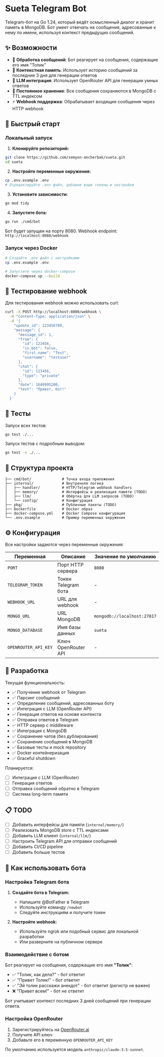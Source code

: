 # Sueta Telegram Bot

Telegram-бот на Go 1.24, который ведёт осмысленный диалог и хранит память в MongoDB. Бот умеет отвечать на сообщения, адресованные к нему по имени, используя контекст предыдущих сообщений.

## ✨ Возможности

- 🤖 **Обработка сообщений**: Бот реагирует на сообщения, содержащие его имя "Толик"
- 🧠 **Контекстная память**: Использует историю сообщений за последние 3 дня для генерации ответов
- 🚀 **LLM интеграция**: Использует OpenRouter API для генерации умных ответов
- 💾 **Постоянное хранение**: Все сообщения сохраняются в MongoDB с TTL индексом
- ⚡ **Webhook поддержка**: Обрабатывает входящие сообщения через HTTP webhook

## 🚀 Быстрый старт

### Локальный запуск

1. **Клонируйте репозиторий:**
```bash
git clone https://github.com/semyon-ancherbak/sueta.git
cd sueta
```

2. **Настройте переменные окружения:**
```bash
cp .env.example .env
# Отредактируйте .env файл, добавив ваши токены и настройки
```

3. **Установите зависимости:**
```bash
go mod tidy
```

4. **Запустите бота:**
```bash
go run ./cmd/bot
```

Бот будет запущен на порту 8080. Webhook endpoint: `http://localhost:8080/webhook`

### Запуск через Docker

```bash
# Создайте .env файл с настройками
cp .env.example .env

# Запустите через docker-compose
docker-compose up --build
```

## 📝 Тестирование webhook

Для тестирования webhook можно использовать curl:

```bash
curl -X POST http://localhost:8080/webhook \
  -H "Content-Type: application/json" \
  -d '{
    "update_id": 123456789,
    "message": {
      "message_id": 1,
      "from": {
        "id": 123456,
        "is_bot": false,
        "first_name": "Test",
        "username": "testuser"
      },
      "chat": {
        "id": 123456,
        "type": "private"
      },
      "date": 1640995200,
      "text": "Привет, бот!"
    }
  }'
```

## 🧪 Тесты

Запуск всех тестов:
```bash
go test ./...
```

Запуск тестов с подробным выводом:
```bash
go test -v ./...
```

## 📂 Структура проекта

```
├── cmd/bot/              # Точка входа приложения
├── internal/             # Внутренняя логика
│   ├── handler/          # HTTP/Telegram webhook handlers
│   ├── memory/           # Интерфейсы и реализация памяти (TODO)
│   ├── llm/              # Обёртка для LLM запросов (TODO)
│   └── config/           # Конфигурация
├── pkg/                  # Публичные пакеты (TODO)
├── Dockerfile            # Docker образ
├── docker-compose.yml    # Docker Compose конфигурация
└── .env.example          # Пример переменных окружения
```

## ⚙️ Конфигурация

Все настройки задаются через переменные окружения:

| Переменная | Описание | Значение по умолчанию |
|------------|----------|----------------------|
| `PORT` | Порт HTTP сервера | `8080` |
| `TELEGRAM_TOKEN` | Токен Telegram бота | - |
| `WEBHOOK_URL` | URL для webhook | - |
| `MONGO_URL` | URL MongoDB | `mongodb://localhost:27017` |
| `MONGO_DATABASE` | Имя базы данных | `sueta` |
| `OPENROUTER_API_KEY` | Ключ OpenRouter API | - |

## 🔧 Разработка

Текущая функциональность:
- ✅ Получение webhook от Telegram
- ✅ Парсинг сообщений  
- ✅ Определение сообщений, адресованных боту
- ✅ Интеграция с LLM (OpenRouter API)
- ✅ Генерация ответов на основе контекста
- ✅ Отправка ответов в Telegram
- ✅ HTTP сервер с middleware
- ✅ Интеграция с MongoDB
- ✅ Сохранение чатов (без дублирования)
- ✅ Сохранение сообщений в MongoDB
- ✅ Базовые тесты и mock repository
- ✅ Docker контейнеризация
- ✅ Graceful shutdown

Планируется:
- [ ] Интеграция с LLM (OpenRouter)
- [ ] Генерация ответов
- [ ] Отправка сообщений обратно в Telegram
- [ ] Система long-term памяти

## 📋 TODO

- [ ] Добавить интерфейсы для памяти (`internal/memory/`)
- [ ] Реализовать MongoDB store с TTL индексами
- [ ] Добавить LLM клиент (`internal/llm/`)
- [ ] Настроить Telegram API для отправки сообщений
- [ ] Добавить CI/CD pipeline
- [ ] Добавить больше тестов

## 🎯 Как использовать бота

### Настройка Telegram бота

1. **Создайте бота в Telegram:**
   - Напишите @BotFather в Telegram
   - Используйте команду `/newbot`
   - Следуйте инструкциям и получите токен

2. **Настройте webhook:**
   - Используйте ngrok или подобный сервис для локальной разработки
   - Или разверните на публичном сервере

### Взаимодействие с ботом

Бот реагирует на сообщения, содержащие его имя **"Толик"**:

- ✅ "Толик, как дела?" - бот ответит
- ✅ "Привет Толик!" - бот ответит  
- ✅ "Эй толик расскажи анекдот" - бот ответит (регистр не важен)
- ❌ "Привет всем!" - бот не ответит

Бот учитывает контекст последних 3 дней сообщений при генерации ответа.

### Настройка OpenRouter

1. Зарегистрируйтесь на [OpenRouter.ai](https://openrouter.ai/)
2. Получите API ключ
3. Добавьте его в переменную `OPENROUTER_API_KEY`

По умолчанию используется модель `anthropic/claude-3.5-sonnet`.
